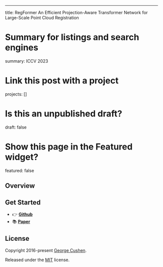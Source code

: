 ---
title: RegFormer An Efficient Projection-Aware Transformer Network for Large-Scale Point Cloud Registration


# Summary for listings and search engines
summary: ICCV 2023
# Link this post with a project
projects: []

# Is this an unpublished draft?
draft: false

# Show this page in the Featured widget?
featured: false



## Overview


## Get Started

- 👉 [**Github**](https://github.com/IRMVLab/RegFormer)
- 📚 [**Paper**](https://ojs.aaai.org/index.php/AAAI/article/view/25256)



## License

Copyright 2016-present [George Cushen](https://georgecushen.com).

Released under the [MIT](https://github.com/HugoBlox/hugo-blox-builder/blob/master/LICENSE.md) license.
